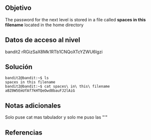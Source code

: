 ## Objetivo
The password for the next level is stored in a file called **spaces in this filename** located in the home directory
## Datos de acceso al nivel
bandit2
rRGizSaX8Mk1RTb1CNQoXTcYZWU6lgzi
## Solución
```
bandit2@bandit:~$ ls
spaces in this filename
bandit2@bandit:~$ cat spaces\ in\ this\ filename
aBZ0W5EmUfAf7kHTQeOwd8bauFJ2lAiG

```

## Notas adicionales
Solo puse cat mas tabulador y solo me puso las "'\"
## Referencias 
